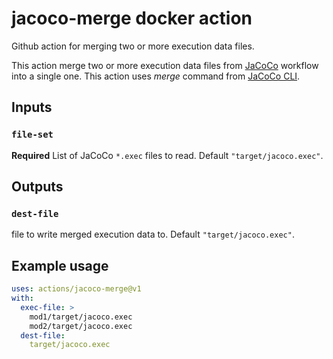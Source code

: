 # jacoco-merge docker action
Github action for merging two or more execution data files.

This action merge two or more execution data files from [JaCoCo](https://www.jacoco.org/jacoco/trunk/index.html) workflow into a single one.
This action uses *merge* command from  [JaCoCo CLI](https://www.jacoco.org/jacoco/trunk/doc/cli.html). 

## Inputs

### `file-set`

**Required** List of JaCoCo `*.exec` files to read. Default `"target/jacoco.exec"`.

## Outputs

### `dest-file`

file to write merged execution data to. Default `"target/jacoco.exec"`.

## Example usage

```yaml
uses: actions/jacoco-merge@v1
with:
  exec-file: > 
    mod1/target/jacoco.exec
    mod2/target/jacoco.exec
  dest-file:
    target/jacoco.exec
```
